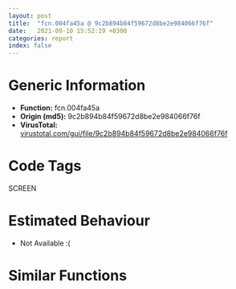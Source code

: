 ```yaml
---
layout: post
title:  "fcn.004fa45a @ 9c2b894b84f59672d8be2e984066f76f"
date:   2021-09-10 15:52:19 +0300
categories: report
index: false
---
```


# Generic Information
- **Function:** fcn.004fa45a
- **Origin (md5):** 9c2b894b84f59672d8be2e984066f76f
- **VirusTotal:** [virustotal.com/gui/file/9c2b894b84f59672d8be2e984066f76f][virustotal_ref]

# Code Tags
<span class="tag" id="SCREEN">SCREEN</span>


# Estimated Behaviour
<ul><li class="bhv-desc" id="na">Not Available :(</li></ul>

# Similar Functions
<script type="text/javascript" src="https://www.gstatic.com/charts/loader.js"></script>
<script type="text/javascript">

    google.charts.load('current', {'packages':['corechart']});
    google.charts.setOnLoadCallback(drawChart);

    function drawChart() {
    var data = new google.visualization.DataTable();
        data.addColumn('number', 'X');
        data.addColumn('number', 'Y');
        data.addColumn({type: 'string', role: 'tooltip', 'p': {'html': true}});
        data.addColumn({'type': 'string', 'role': 'style'});
        
        data.addRows([
    [0, 0, '<b><a href="/report/fcn.004fa45a@9c2b894b84f59672d8be2e984066f76f">fcn.004fa45a</a><br>@9c2b894b84f59672d8be2e984066f76f</b><br>', 'point { fill-color: #e0440e; }'],

        ]);

    var options = {
        title: 'Similarity Plot',
        legend: 'none',
        colors: ['#dedbd9', '#e6693e', '#ec8f6e', '#f3b49f', '#f6c7b6'],
        tooltip: {isHtml: true, trigger: 'both'},
        explorer: {
        actions: ["dragToZoom", "rightClickToReset"],
        },
        chartArea: {
        width: '80%',
        height: '80%'
        },
        width: '100%',
        height: '100%'
    };

    var chart = new google.visualization.ScatterChart(document.getElementById('chart_div'));

    chart.draw(data, options);
    }
    
</script>


<div id="chart_div" style="width: 100%px; height: 100%;"></div>

# Disassembled Code
{% highlight nasm %}

push ebp
mov ebp, esp
sub esp, 0x58
mov eax, dword[0x5d9004]
xor eax, ebp
mov dword[ebp-4], eax
push ebx
push esi
xor esi, esi
lea eax, [ebp-0x24]
push edi
push eax
mov ebx, ecx
mov dword[ebp-0x24], esi
mov dword[ebp-0x20], esi
mov dword[ebp-0x1c], esi
mov dword[ebp-0x18], esi
call dword[sym.imp.USER32.dll_SetRectEmpty]
mov ecx, dword[ebx+0x1c]
call fcn.004fb6b1
mov ecx, dword[ebx]
mov edi, eax
push esi
lea eax, [ebp-0x24]
mov dword[ebp-0x38], edi
push eax
mov esi, dword[ecx+0xc]
mov ecx, esi
call fcn.00553897
mov ecx, ebx
call esi
xor esi, esi
lea eax, [ebp-0x14]
push eax
mov dword[ebp-0x14], esi
mov dword[ebp-0x10], esi
mov dword[ebp-0xc], esi
mov dword[ebp-8], esi
call dword[sym.imp.USER32.dll_SetRectEmpty]
lea eax, [ebp-0x34]
mov dword[ebp-0x34], esi
push eax
mov dword[ebp-0x30], esi
mov dword[ebp-0x2c], esi
mov dword[ebp-0x28], esi
call dword[sym.imp.USER32.dll_SetRectEmpty]
mov ecx, dword[ebx+4]
mov dword[ebp-0x50], esi
mov dword[ebp-0x4c], esi
mov dword[ebp-0x58], esi
mov dword[ebp-0x54], esi
test ecx, ecx
je off.b207
call fcn.0041b8e3
test eax, 0x10000000
jne off.b160
test edi, edi
je off.b207
lea eax, [ebp-0x14]
push eax
mov eax, dword[ebx+4]
push dword[eax+0x20]
call dword[sym.imp.USER32.dll_GetWindowRect]
mov edi, dword[ebx+4]
lea ecx, [ebp-0x50]
push ecx
mov eax, dword[edi]
mov esi, dword[eax+0x270]
mov ecx, esi
call fcn.00553897
mov ecx, edi
call esi
mov edi, dword[ebp-0x38]
xor esi, esi
mov ecx, dword[ebx+0x10]
test ecx, ecx
je off.b274
call fcn.004fb7e7
test eax, eax
jne off.b227
test edi, edi
je off.b274
mov edi, dword[ebx+0x10]
lea ecx, [ebp-0x14]
push esi
push ecx
mov eax, dword[edi]
mov esi, dword[eax+0xc]
mov ecx, esi
call fcn.00553897
mov ecx, edi
call esi
mov edi, dword[ebx+0x10]
lea ecx, [ebp-0x50]
push ecx
mov eax, dword[edi]
mov esi, dword[eax+0x10]
mov ecx, esi
call fcn.00553897
mov ecx, edi
call esi
mov ecx, dword[ebx+8]
test ecx, ecx
je off.b342
call fcn.0041b8e3
test eax, 0x10000000
jne off.b300
mov esi, dword[ebp-0x38]
test esi, esi
je off.b345
lea eax, [ebp-0x34]
push eax
mov eax, dword[ebx+8]
push dword[eax+0x20]
call dword[sym.imp.USER32.dll_GetWindowRect]
mov edi, dword[ebx+8]
lea ecx, [ebp-0x58]
push ecx
mov eax, dword[edi]
mov esi, dword[eax+0x270]
mov ecx, esi
call fcn.00553897
mov ecx, edi
call esi
mov esi, dword[ebp-0x38]
mov ecx, dword[ebx+0x14]
test ecx, ecx
je off.b413
call fcn.004fb7e7
test eax, eax
jne off.b365
test esi, esi
je off.b413
mov edi, dword[ebx+0x14]
lea ecx, [ebp-0x34]
push 0
push ecx
mov eax, dword[edi]
mov esi, dword[eax+0xc]
mov ecx, esi
call fcn.00553897
mov ecx, edi
call esi
mov edi, dword[ebx+0x14]
lea ecx, [ebp-0x58]
push ecx
mov eax, dword[edi]
mov esi, dword[eax+0x10]
mov ecx, esi
call fcn.00553897
mov ecx, edi
call esi
xor eax, eax
mov ecx, ebx
cmp dword[ebp-0x38], eax
sete al
push eax
mov dword[ebp-0x38], eax
call fcn.004fb729
mov esi, dword[ebp-0x38]
test eax, eax
jne off.b491
push esi
mov ecx, ebx
call fcn.004fb79a
test eax, eax
je off.b491
mov eax, dword[ebx+4]
push 0x64
pop esi
test eax, eax
je off.b467
mov dword[eax+0x2d0], esi
mov ecx, dword[ebx+0x10]
test ecx, ecx
je off.b1103
call fcn.004fa45a
mov eax, dword[ebx+0x10]
jmp off.b1100
push esi
mov ecx, ebx
call fcn.004fb729
test eax, eax
je off.b552
push esi
mov ecx, ebx
call fcn.004fb79a
test eax, eax
jne off.b552
mov eax, dword[ebx+8]
push 0x64
pop esi
test eax, eax
je off.b531
mov dword[eax+0x2d0], esi
mov ecx, dword[ebx+0x14]
test ecx, ecx
je off.b1103
call fcn.004fa45a
jmp off.b1097
push esi
mov ecx, ebx
call fcn.004fb729
test eax, eax
jne off.b1103
push esi
mov ecx, ebx
call fcn.004fb79a
test eax, eax
jne off.b1103
cmp dword[ebx+0xc], eax
je off.b1120
mov ecx, ebx
call fcn.004fb776
or ecx, 0xffffffff
mov dword[ebp-0x38], ecx
push 0x64
test eax, eax
je off.b797
mov edx, dword[ebp-8]
mov eax, edx
mov esi, dword[ebp-0x28]
sub esi, dword[ebp-0x30]
sub eax, dword[ebp-0x10]
mov edi, dword[ebp-0x18]
add eax, esi
sub edi, dword[ebp-0x20]
mov dword[ebp-0x44], esi
mov dword[ebp-0x3c], edi
pop esi
cmp eax, edi
jle off.b768
mov eax, edx
sub eax, dword[ebp-0x10]
push 0x32
pop ecx
mov dword[ebp-0x38], ecx
cmp eax, edi
jne off.b719
mov eax, dword[ebx+8]
test eax, eax
je off.b679
mov ecx, dword[eax+0x2d0]
jmp off.b689
mov eax, dword[ebx+0x14]
test eax, eax
je off.b689
mov ecx, dword[eax+0x20]
imul edi, ecx
mov eax, edi
cdq
idiv esi
mov edx, dword[ebp-0x18]
sub edx, eax
mov eax, esi
sub edx, dword[ebp-0x20]
add edx, dword[ebp-0x10]
sub eax, ecx
mov ecx, eax
mov dword[ebp-0x38], ecx
jmp off.b765
cmp dword[ebp-0x44], edi
jne off.b768
mov eax, dword[ebx+4]
test eax, eax
je off.b739
mov ecx, dword[eax+0x2d0]
jmp off.b749
mov eax, dword[ebx+0x10]
test eax, eax
je off.b752
mov ecx, dword[eax+0x20]
mov dword[ebp-0x38], ecx
imul edi, ecx
mov eax, edi
cdq
idiv esi
mov edx, eax
add edx, dword[ebp-0x10]
mov dword[ebp-8], edx
sub edx, dword[ebp-0x10]
mov dword[ebp-0x44], edx
fild dword[ebp-0x44]
fstp qword[ebp-0x48]
fld qword[ebp-0x48]
fild dword[ebp-0x3c]
fstp qword[ebp-0x40]
fdiv qword[ebp-0x40]
jmp off.b977
mov eax, dword[ebp-0x2c]
sub eax, dword[ebp-0x34]
mov edi, dword[ebp-0x1c]
sub edi, dword[ebp-0x24]
mov edx, dword[ebp-0xc]
mov dword[ebp-0x3c], eax
sub eax, dword[ebp-0x14]
add eax, edx
mov dword[ebp-0x44], edi
pop esi
cmp eax, edi
jle off.b953
mov eax, edx
sub eax, dword[ebp-0x14]
cmp eax, edi
jne off.b898
mov ecx, dword[ebx+8]
push 0x32
pop eax
mov dword[ebp-0x38], eax
test ecx, ecx
je off.b858
mov eax, dword[ecx+0x2d0]
jmp off.b868
mov ecx, dword[ebx+0x14]
test ecx, ecx
je off.b871
mov eax, dword[ecx+0x20]
mov dword[ebp-0x38], eax
imul eax, edi
mov ecx, esi
cdq
idiv esi
mov edx, dword[ebp-0x1c]
sub edx, eax
sub edx, dword[ebp-0x24]
add edx, dword[ebp-0x14]
sub ecx, dword[ebp-0x38]
mov dword[ebp-0x38], ecx
jmp off.b950
cmp dword[ebp-0x3c], edi
jne off.b953
mov eax, dword[ebx+4]
push 0x32
pop ecx
mov dword[ebp-0x38], ecx
test eax, eax
je off.b924
mov ecx, dword[eax+0x2d0]
jmp off.b934
mov eax, dword[ebx+0x10]
test eax, eax
je off.b937
mov ecx, dword[eax+0x20]
mov dword[ebp-0x38], ecx
imul edi, ecx
mov eax, edi
cdq
idiv esi
mov edx, eax
add edx, dword[ebp-0x14]
mov dword[ebp-0xc], edx
sub edx, dword[ebp-0x14]
mov dword[ebp-0x3c], edx
fild dword[ebp-0x3c]
fstp qword[ebp-0x40]
fld qword[ebp-0x40]
fild dword[ebp-0x44]
fstp qword[ebp-0x40]
fdiv qword[ebp-0x40]
fmul qword[0x5b9918]
fst qword[ebp-0x40]
cmp ecx, 0xffffffff
je off.b999
fstp st(0)
fild dword[ebp-0x38]
fst qword[ebp-0x40]
mov edi, dword[ebx+4]
test edi, edi
je off.b1019
fld st(0)
call fcn.00553a60
mov dword[edi+0x2d0], eax
mov ecx, dword[ebx+0x10]
test ecx, ecx
je off.b1049
fstp st(0)
call fcn.004fa45a
fld qword[ebp-0x40]
fld st(0)
call fcn.00553a60
mov ecx, dword[ebx+0x10]
mov dword[ecx+0x20], eax
mov edi, dword[ebx+8]
test edi, edi
je off.b1073
call fcn.00553a60
mov ecx, esi
sub ecx, eax
mov dword[edi+0x2d0], ecx
jmp off.b1075
fstp st(0)
mov ecx, dword[ebx+0x14]
test ecx, ecx
je off.b1103
call fcn.004fa45a
fld qword[ebp-0x40]
call fcn.00553a60
sub esi, eax
mov eax, dword[ebx+0x14]
mov dword[eax+0x20], esi
mov ecx, dword[ebp-4]
pop edi
pop esi
xor ecx, ebp
pop ebx
call fcn.00553199
mov esp, ebp
pop ebp
ret
call fcn.0040f785
int3

{% endhighlight %}

[virustotal_ref]: https://www.virustotal.com/gui/file/9c2b894b84f59672d8be2e984066f76f